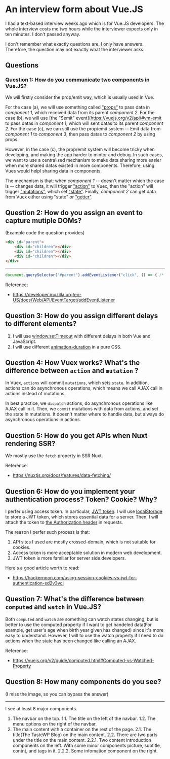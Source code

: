 # An interview form about Vue.JS

I had a text-based interview weeks ago which is for Vue.JS developers. The whole interview costs me two hours while the interviewer expects only in ten minutes. I don't passed anyway.

I don't remember what exactly questions are. I only have answers. Therefore, the question may not exactly what the interviewer asks.

## Questions

### Question 1: How do you communicate two components in Vue.JS?

We will firstly consider the prop/emit way, which is usually used in Vue.

For the case (a), we will use something called ["props"](https://vuejs.org/v2/api/#props) to pass data in *component 1*, which received data from its parent *component 2*.
For the case (b), we will use [the "$emit" event](https://vuejs.org/v2/api/#vm-emit  to pass datas in *component 1*, which will sent datas to its parent *component 2*.
For the case (c), we can still use the prop/emit system -- Emit data from *component 1* to *component 3*, then pass datas to *component 2* by using props.

However, in the case (c), the prop/emit system will become tricky when developing, and making the app harder to mintor and debug. In such cases, we want to use a centralised mechanism to make data sharing more easier when more shared datas existed in more components. Therefore, using Vues would helpl sharing data in components.

The mechanism is that: when *component 1* -- doesn't matter which the case is -- changes data, it will trigger ["action"](https://vuex.vuejs.org/guide/actions.html) to Vuex, then the "action" will trigger ["mutations"](https://vuex.vuejs.org/guide/mutations.html), which set ["state"](https://vuex.vuejs.org/guide/state.html). Finally, *component 2* can get data from Vuex either using "state" or ["getter"](https://vuex.vuejs.org/guide/getters.html).

## Question 2: How do you assign an event to capture mutiple DOMs?

(Example code the question provides)

```html
<div id="parent">
    <div id="children"></div>
    <div id="children"></div>
    <div id="children"></div>
</div>
```

---

```js
document.querySelector("#parent").addEventListener("click", () => { /* some actions */ });
```

Reference:

* <https://developer.mozilla.org/en-US/docs/Web/API/EventTarget/addEventListener>

## Question 3: How do you assign different delays to different elements?

1. I will use [window.setTimeout](https://developer.mozilla.org/en-US/docs/Web/API/setTimeout) with different delays in both Vue and JavaScript.
2. I will use different [animation-duration](https://developer.mozilla.org/en-US/docs/Web/CSS/animation-duration) in a pure CSS.

## Question 4: How Vuex works? What's the difference between `action` and `mutation` ?

In Vuex, `actions` will commit `mutations`, which sets `state`. In addition, actions can do asynchronous operations, which means we call AJAX call in actions instead of mutations.

In best practice, we `dispatch` actions, do asynchronous operations like AJAX call in it. Then, we `commit` mutations with data from actions, and set the state in mutations. It doesn't matter where to handle data, but always do asynchronous operations in actions.

## Question 5: How do you get APIs when Nuxt rendering SSR?

We mostly use the `fetch` property in SSR Nuxt.

Reference:

* <https://nuxtjs.org/docs/features/data-fetching/>

## Question 6: How do you implement your authentication process? Token? Cookie? Why?

I perfer using access token. In particular, [JWT token](https://jwt.io). I will use [localStorage](https://developer.mozilla.org/en-US/docs/Web/API/Window/localStorage) to store a JWT token, which stores essential data for a server. Then, I will attach the token to [the Authorization header](https://developer.mozilla.org/en-US/docs/Web/HTTP/Headers/Authorization) in requests.

The reason I perfer such process is that:

1. API sites I used are mostly crossed-domain, which is not suitable for cookies.
2. Access token is more acceptable solution in modern web development.
3. JWT token is more familiar for server side developers.

Here's a good article worth to read:

* <https://hackernoon.com/using-session-cookies-vs-jwt-for-authentication-sd2v3vci>

## Question 7: What's the difference between `computed` and `watch` in Vue.JS?

Both `computed` and `watch` are something can watch states changing, but is better to use the computed property if I want to get handeled data(For example, get user's age when birth year given has changed) since it's more easy to understand. However, I will to use the watch property if I need to do actions when the state has been changed like calling an AJAX.

Reference:

* <https://vuejs.org/v2/guide/computed.html#Computed-vs-Watched-Property>

## Question 8: How many components do you see?

(I miss the image, so you can bypass the answer)

---

I see at least 8 major components.

1. The navbar on the top.
1.1. The title on the left of the navbar.
1.2. The menu options on the right of the navbar.
2. The main content with a container on the rest of the page.
2.1. The title(The TasteWP Blog) on the main content.
2.2. There are two parts under the title on the main content.
2.2.1. Two content introduction components on the left. With some minor components picture, subtitle, contnt, and tags in it.
2.2.2. Some infomation component on the right.
